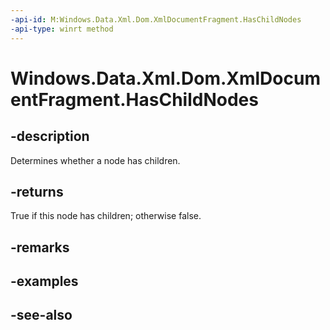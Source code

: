 ----api-id: M:Windows.Data.Xml.Dom.XmlDocumentFragment.HasChildNodes
-api-type: winrt method
---<!-- Method syntaxpublic bool HasChildNodes()--># Windows.Data.Xml.Dom.XmlDocumentFragment.HasChildNodes## -descriptionDetermines whether a node has children.## -returnsTrue if this node has children; otherwise false.## -remarks## -examples## -see-also